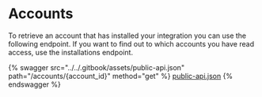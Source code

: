 # Accounts

To retrieve an account that has installed your integration you can use the following endpoint. If you want to find out to which accounts you have read access, use the installations endpoint.&#x20;

{% swagger src="../../.gitbook/assets/public-api.json" path="/accounts/{account_id}" method="get" %}
[public-api.json](../../.gitbook/assets/public-api.json)
{% endswagger %}
